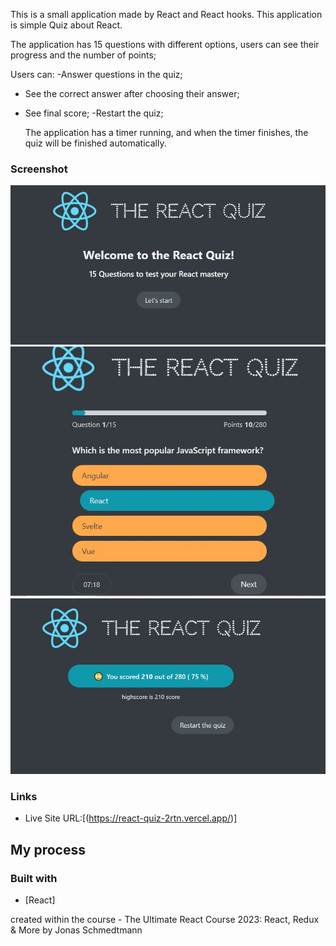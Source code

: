 This is a small application made by React and React hooks.
This application is simple Quiz about React.

The application has 15 questions with different options, users can see their progress
and the number of points;

Users can:
-Answer questions in the quiz;

- See the correct answer after choosing their answer;

- See final score;
  -Restart the quiz;

  The application has a timer running, and when the timer finishes, the quiz will be finished
  automatically.

### Screenshot

![Alt text](<quiz 1.JPG>)
![Alt text](<quiz 2.JPG>)
![Alt text](<quiz 3.JPG>)


### Links

- Live Site URL:[(https://react-quiz-2rtn.vercel.app/)]

## My process

### Built with

- [React]

created within the course - The Ultimate React Course 2023: React, Redux & More by Jonas Schmedtmann
